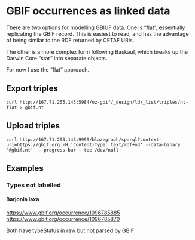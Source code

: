 # GBIF occurrences as linked data

There are two options for modelling GBIUF data. One is “flat”, essentially replicating the GBIF record. This is easiest to read, and has the advantage of being similar to the RDF returned by CETAF URIs.

The other is a more complex form following Baskauf, which breaks up the Darwin Core “star” into separate objects. 

For now I use the “flat” approach.

## Export triples

```
curl http://167.71.255.145:5984/oz-gbif/_design/ld/_list/triples/nt-flat > gbif.nt
```

## Upload triples

```
curl http://167.71.255.145:9999/blazegraph/sparql?context-uri=https://gbif.org -H 'Content-Type: text/rdf+n3' --data-binary '@gbif.nt'  --progress-bar | tee /dev/null
```

## Examples

### Types not labelled

#### Barjonia laxa
https://www.gbif.org/occurrence/1096785885
https://www.gbif.org/occurrence/1096785870

Both have typeStatus in raw but not parsed by GBIF


